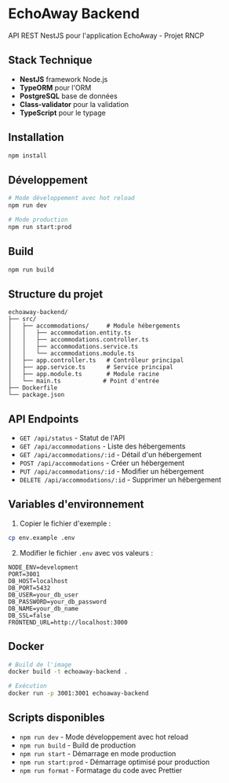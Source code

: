 # EchoAway Backend

API REST NestJS pour l'application EchoAway - Projet RNCP

## Stack Technique

- **NestJS** framework Node.js
- **TypeORM** pour l'ORM
- **PostgreSQL** base de données
- **Class-validator** pour la validation
- **TypeScript** pour le typage

## Installation

```bash
npm install
```

## Développement

```bash
# Mode développement avec hot reload
npm run dev

# Mode production
npm run start:prod
```

## Build

```bash
npm run build
```

## Structure du projet

```
echoaway-backend/
├── src/
│   ├── accommodations/     # Module hébergements
│   │   ├── accommodation.entity.ts
│   │   ├── accommodations.controller.ts
│   │   ├── accommodations.service.ts
│   │   └── accommodations.module.ts
│   ├── app.controller.ts   # Contrôleur principal
│   ├── app.service.ts      # Service principal
│   ├── app.module.ts       # Module racine
│   └── main.ts            # Point d'entrée
├── Dockerfile
└── package.json
```

## API Endpoints

- `GET /api/status` - Statut de l'API
- `GET /api/accommodations` - Liste des hébergements
- `GET /api/accommodations/:id` - Détail d'un hébergement
- `POST /api/accommodations` - Créer un hébergement
- `PUT /api/accommodations/:id` - Modifier un hébergement
- `DELETE /api/accommodations/:id` - Supprimer un hébergement

## Variables d'environnement

1. Copier le fichier d'exemple :
```bash
cp env.example .env
```

2. Modifier le fichier `.env` avec vos valeurs :
```env
NODE_ENV=development
PORT=3001
DB_HOST=localhost
DB_PORT=5432
DB_USER=your_db_user
DB_PASSWORD=your_db_password
DB_NAME=your_db_name
DB_SSL=false
FRONTEND_URL=http://localhost:3000
```

## Docker

```bash
# Build de l'image
docker build -t echoaway-backend .

# Exécution
docker run -p 3001:3001 echoaway-backend
```

## Scripts disponibles

- `npm run dev` - Mode développement avec hot reload
- `npm run build` - Build de production
- `npm run start` - Démarrage en mode production
- `npm run start:prod` - Démarrage optimisé pour production
- `npm run format` - Formatage du code avec Prettier
